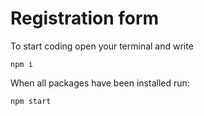# Registration form
To start coding open your terminal and write
```
npm i
```

When all packages have been installed run:
```
npm start
```
